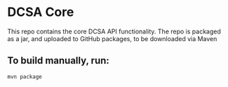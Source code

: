 # DCSA Core

This repo contains the core DCSA API functionality.
The repo is packaged as a jar, and uploaded to GitHub packages, to be downloaded via Maven

To build manually, run:
-----------------------------------------
```
mvn package
```
